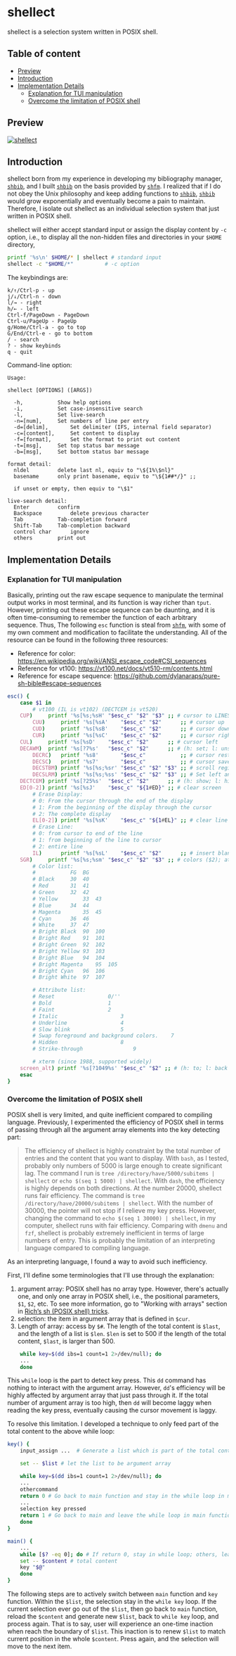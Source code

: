 # shellect

shellect is a selection system written in POSIX shell.

## Table of content


<!-- vim-markdown-toc GFM -->

* [Preview](#preview)
* [Introduction](#introduction)
* [Implementation Details](#implementation-details)
	* [Explanation for TUI manipulation](#explanation-for-tui-manipulation)
	* [Overcome the limitation of POSIX shell](#overcome-the-limitation-of-posix-shell)

<!-- vim-markdown-toc -->

## Preview

[![shellect](https://asciinema.org/a/jLJay0bFv0mqSfcnWbAWYiVwu.png)](https://asciinema.org/a/jLJay0bFv0mqSfcnWbAWYiVwu)

## Introduction

shellect born from my experience in developing my bibliography manager, [`shbib`](https://github.com/huijunchen9260/shbib), and I built [`shbib`](https://github.com/huijunchen9260/shbib) on the basis provided by [`shfm`](https://github.com/dylanaraps/shfm). I realized that if I do not obey the Unix philosophy and keep adding functions to [`shbib`](https://github.com/huijunchen9260/shbib), [`shbib`](https://github.com/huijunchen9260/shbib) would grow exponentially and eventually become a pain to maintain. Therefore, I isolate out shellect as an individual selection system that just written in POSIX shell.

shellect will either accept standard input or assign the display content by `-c` option, i.e., to display all the non-hidden files and directories in your `$HOME` directory,

```sh
printf '%s\n' $HOME/* | shellect # standard input
shellect -c "$HOME/*"	       # -c option

```

The keybindings are:

```
k/↑/Ctrl-p - up
j/↓/Ctrl-n - down
l/→ - right
h/← - left
Ctrl-f/PageDown - PageDown
Ctrl-u/PageUp - PageUp
g/Home/Ctrl-a - go to top
G/End/Ctrl-e - go to bottom
/ - search
? - show keybinds
q - quit
```

Command-line option:

```
Usage:

shellect [OPTIONS] ([ARGS])

  -h,			Show help options
  -i,			Set case-insensitive search
  -l,			Set live-search
  -n=[num],		Set numbers of line per entry
  -d=[delim],		Set delimiter (IFS, internal field separator)
  -c=[content],		Set content to display
  -f=[format],		Set the format to print out content
  -t=[msg],		Set top status bar message
  -b=[msg],		Set bottom status bar message

format detail:
  nldel			delete last nl, equiv to "\${1%\$nl}"
  basename		only print basename, equiv to "\${1##*/}" ;;

  if unset or empty, then equiv to "\$1"

live-search detail:
  Enter 		confirm
  Backspace 		delete previous character
  Tab 			Tab-completion forward
  Shift-Tab		Tab-completion backward
  control char		ignore
  others		print out
```

## Implementation Details

### Explanation for TUI manipulation

Basically, printing out the raw escape sequence to manipulate the terminal output works in most terminal, and its function is way richer than `tput`.
However, printing out these escape sequence can be daunting, and it is often time-consuming to remember the function of each arbitrary sequence.
Thus, The following `esc` function is steal from [`shfm`](https://github.com/dylanaraps/shfm), with some of my own comment and modification to facilitate the understanding.
All of the resource can be found in the following three resources:

- Reference for color: https://en.wikipedia.org/wiki/ANSI_escape_code#CSI_sequences
- Reference for vt100: https://vt100.net/docs/vt510-rm/contents.html
- Reference for escape sequence: https://github.com/dylanaraps/pure-sh-bible#escape-sequences

```sh
esc() {
    case $1 in
        # vt100 (IL is vt102) (DECTCEM is vt520)
	CUP)     printf '%s[%s;%sH' "$esc_c" "$2" "$3" ;; # cursor to LINES($2), COLUMNS($3)
        CUU)     printf '%s[%sA'    "$esc_c" "$2"      ;; # cursor up
        CUD)     printf '%s[%sB'    "$esc_c" "$2"      ;; # cursor down
        CUR)     printf '%s[%sC'    "$esc_c" "$2"      ;; # cursor right
	CUL)     printf '%s[%sD'    "$esc_c" "$2"      ;; # cursor left
	DECAWM)  printf '%s[?7%s'   "$esc_c" "$2"      ;; # (h: set; l: unset) line wrap
        DECRC)   printf '%s8'       "$esc_c"           ;; # cursor restore
        DECSC)   printf '%s7'       "$esc_c"           ;; # cursor save
        DECSTBM) printf '%s[%s;%sr' "$esc_c" "$2" "$3" ;; # scroll region ($2: top; $3: bottom)
        DECSLRM) printf '%s[%s;%ss' "$esc_c" "$2" "$3" ;; # Set left and right margin
	DECTCEM) printf '%s[?25%s'  "$esc_c" "$2"      ;; # (h: show; l: hide) cursor visible
	ED[0-2]) printf '%s[%sJ'    "$esc_c" "${1#ED}" ;; # clear screen
	    # Erase Display:
	    # 0: From the cursor through the end of the display
	    # 1: From the beginning of the display through the cursor
	    # 2: The complete display
        EL[0-2]) printf '%s[%sK'    "$esc_c" "${1#EL}" ;; # clear line
	    # Erase Line:
	    # 0: from cursor to end of the line
	    # 1: from beginning of the line to cursor
	    # 2: entire line
        IL)      printf '%s[%sL'    "$esc_c" "$2"      ;; # insert blank line
	SGR)     printf '%s[%s;%sm' "$esc_c" "$2" "$3" ;; # colors ($2); attribute ($3)
	    # Color list:
	    # 			FG	BG
	    # Black		30	40
	    # Red		31	41
	    # Green		32	42
	    # Yellow		33	43
	    # Blue		34	44
	    # Magenta		35	45
	    # Cyan		36	46
	    # White		37	47
	    # Bright Black 	90	100
	    # Bright Red	91	101
	    # Bright Green	92	102
	    # Bright Yellow	93	103
	    # Bright Blue	94	104
	    # Bright Magenta	95	105
	    # Bright Cyan	96	106
	    # Bright White	97	107

	    # Attribute list:
	    # Reset					0/''
	    # Bold					1
	    # Faint					2
	    # Italic					3
	    # Underline					4
	    # Slow blink				5
	    # Swap foreground and background colors.	7
	    # Hidden					8
	    # Strike-through				9

        # xterm (since 1988, supported widely)
	screen_alt) printf '%s[?1049%s' "$esc_c" "$2" ;; # (h: to; l: back from) alternate buffer
    esac
}
```

### Overcome the limitation of POSIX shell

POSIX shell is very limited, and quite inefficient compared to compiling language.
Previously, I experimented the efficiency of POSIX shell in terms of passing through all the argument array elements into the key detecting part:

> The efficiency of shellect is highly constraint by the total number of entries and the content that you want to display.
> With `bash`, as I tested, probably only numbers of 5000 is large enough to create significant lag. The command I run is `tree /directory/have/5000/subitems | shellect` or `echo $(seq 1 5000) | shellect`.
> With `dash`, the efficiency is highly depends on both directions. At the number 20000, shellect runs fair efficiency. The command is `tree /directory/have/20000/subitems | shellect`. With the number of 30000, the pointer will not stop if I relieve my key press. However, changing the command to `echo $(seq 1 30000) | shellect`, in my computer, shellect runs with fair efficiency.
> Comparing with `dmenu` and `fzf`, shellect is probably extremely inefficient in terms of large numbers of entry. This is probably the limitation of an interpreting language compared to compiling language.

As an interpreting language, I found a way to avoid such inefficiency.

First, I'll define some terminologies that I'll use through the explanation:

1. argument array: POSIX shell has no array type. However, there's actually one, and only one array in POSIX shell, i.e., the positional parameters, `$1`, `$2`, etc.
To see more information, go to "Working with arrays" section in [Rich’s sh (POSIX shell) tricks](http://www.etalabs.net/sh_tricks.html).
2. selection: the item in argument array that is defined in `$cur`.
3. Length of array: access by `$#`. The length of the total content is `$last`, and the length of a list is `$len`. `$len` is set to 500 if the length of the total content, `$last`, is larger than 500.


```sh
    while key=$(dd ibs=1 count=1 2>/dev/null); do
    ...
    done
```

This `while` loop is the part to detect key press.
This `dd` command has nothing to interact with the argument array.
However, `dd`'s efficiency will be highly affected by argument array that just pass through it.
If the total number of argument array is too high, then `dd` will become laggy when reading the key press, eventually causing the cursor movement is laggy.

To resolve this limitation. I developed a technique to only feed part of the total content to the above while loop:

```sh
key() {
    input_assign ...  # Generate a list which is part of the total content

    set -- $list # let the list to be argument array

    while key=$(dd ibs=1 count=1 2>/dev/null); do
    ...
	othercommand
	return 0 # Go back to main function and stay in the while loop in main function
    ...
	selection key pressed
	return 1 # Go back to main and leave the while loop in main function
    done
}

main() {
    ...
    while [$? -eq 0]; do # If return 0, stay in while loop; others, leave the while loop
	set -- $content	# total content
	key "$@"
    done
}
```

The following steps are to actively switch between `main` function and `key` function.
Within the `$list`, the selection stay in the `while key` loop. If the current selection ever go out of the `$list`, then go back to `main` function, reload the `$content` and generate new `$list`, back to `while key` loop, and process again.
That is to say, user will experience an one-time inaction when reach the boundary of `$list`.
This inaction is to renew `$list` to match current position in the whole `$content`.
Press again, and the selection will move to the next item.
